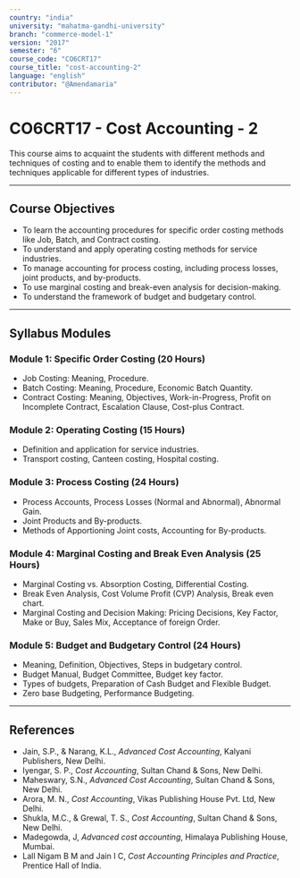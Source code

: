 ```yaml
---
country: "india"
university: "mahatma-gandhi-university"
branch: "commerce-model-1"
version: "2017"
semester: "6"
course_code: "CO6CRT17"
course_title: "cost-accounting-2"
language: "english"
contributor: "@Amendamaria"
---
```

# CO6CRT17 - Cost Accounting - 2

This course aims to acquaint the students with different methods and techniques of costing and to enable them to identify the methods and techniques applicable for different types of industries.

---
## Course Objectives

* To learn the accounting procedures for specific order costing methods like Job, Batch, and Contract costing.
* To understand and apply operating costing methods for service industries.
* To manage accounting for process costing, including process losses, joint products, and by-products.
* To use marginal costing and break-even analysis for decision-making.
* To understand the framework of budget and budgetary control.

---
## Syllabus Modules

### Module 1: Specific Order Costing (20 Hours)
* Job Costing: Meaning, Procedure.
* Batch Costing: Meaning, Procedure, Economic Batch Quantity.
* Contract Costing: Meaning, Objectives, Work-in-Progress, Profit on Incomplete Contract, Escalation Clause, Cost-plus Contract.

### Module 2: Operating Costing (15 Hours)
* Definition and application for service industries.
* Transport costing, Canteen costing, Hospital costing.

### Module 3: Process Costing (24 Hours)
* Process Accounts, Process Losses (Normal and Abnormal), Abnormal Gain.
* Joint Products and By-products.
* Methods of Apportioning Joint costs, Accounting for By-products.

### Module 4: Marginal Costing and Break Even Analysis (25 Hours)
* Marginal Costing vs. Absorption Costing, Differential Costing.
* Break Even Analysis, Cost Volume Profit (CVP) Analysis, Break even chart.
* Marginal Costing and Decision Making: Pricing Decisions, Key Factor, Make or Buy, Sales Mix, Acceptance of foreign Order.

### Module 5: Budget and Budgetary Control (24 Hours)
* Meaning, Definition, Objectives, Steps in budgetary control.
* Budget Manual, Budget Committee, Budget key factor.
* Types of budgets, Preparation of Cash Budget and Flexible Budget.
* Zero base Budgeting, Performance Budgeting.

---
## References
* Jain, S.P., & Narang, K.L., *Advanced Cost Accounting*, Kalyani Publishers, New Delhi.
* Iyengar, S. P., *Cost Accounting*, Sultan Chand & Sons, New Delhi.
* Maheswary, S.N., *Advanced Cost Accounting*, Sultan Chand & Sons, New Delhi.
* Arora, M. N., *Cost Accounting*, Vikas Publishing House Pvt. Ltd, New Delhi.
* Shukla, M.C., & Grewal, T. S., *Cost Accounting*, Sultan Chand & Sons, New Delhi.
* Madegowda, J, *Advanced cost accounting*, Himalaya Publishing House, Mumbai.
* Lall Nigam B M and Jain I C, *Cost Accounting Principles and Practice*, Prentice Hall of India.
